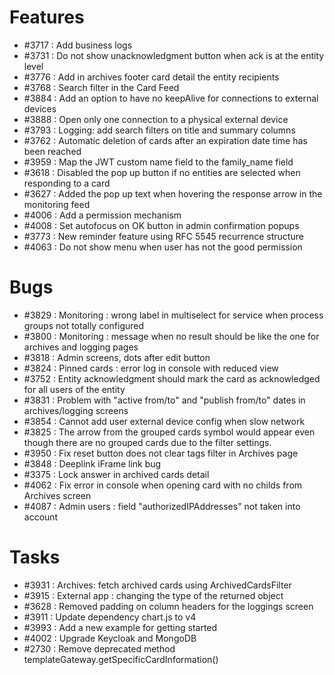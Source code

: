 # Features

- #3717 : Add business logs
- #3731 : Do not show unacknowledgment button when ack is at the entity level
- #3776 : Add in archives footer card detail the entity recipients
- #3768 : Search filter in the Card Feed
- #3884 : Add an option to have no keepAlive for connections to external devices
- #3888 : Open only one connection to a physical external device
- #3793 : Logging: add search filters on title and summary columns
- #3762 : Automatic deletion of cards after an expiration date time has been reached
- #3959 : Map the JWT custom name field to the family_name field
- #3618 : Disabled the pop up button if no entities are selected when responding to a card
- #3627 : Added the pop up text when hovering the response arrow in the monitoring feed
- #4006 : Add a permission mechanism 
- #4008 : Set autofocus on OK button in admin confirmation popups
- #3773 : New reminder feature using RFC 5545 recurrence structure
- #4063 : Do not show menu when user has not the good permission

# Bugs
- #3829 : Monitoring : wrong label in multiselect for service when process groups not totally configured
- #3800 : Monitoring : message when no result should be like the one for archives and logging pages
- #3818 : Admin screens, dots after edit button
- #3824 : Pinned cards : error log in console with reduced view
- #3752 : Entity acknowledgment should mark the card as acknowledged for all users of the entity
- #3831 : Problem with "active from/to" and "publish from/to" dates in archives/logging screens
- #3854 : Cannot add user external device config when slow network
- #3825 : The arrow from the grouped cards symbol would appear even though there are no grouped cards due to the filter settings.
- #3950 : Fix reset button does not clear tags filter in Archives page
- #3848 : Deeplink iFrame link bug
- #3375 : Lock answer in archived cards detail
- #4062 : Fix error in console when opening card with no childs from Archives screen
- #4087 : Admin users : field "authorizedIPAddresses" not taken into account

# Tasks

- #3931 : Archives: fetch archived cards using ArchivedCardsFilter
- #3915 : External app : changing the type of the returned object
- #3628 : Removed padding on column headers for the loggings screen
- #3911 : Update dependency chart.js to v4
- #3993 : Add a new example for getting started
- #4002 : Upgrade Keycloak and MongoDB 
- #2730 : Remove deprecated method templateGateway.getSpecificCardInformation()

